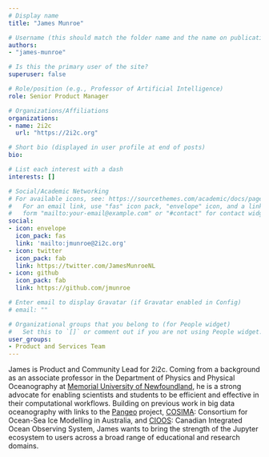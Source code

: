 ```yaml
---
# Display name
title: "James Munroe"

# Username (this should match the folder name and the name on publications)
authors:
- "james-munroe"

# Is this the primary user of the site?
superuser: false

# Role/position (e.g., Professor of Artificial Intelligence)
role: Senior Product Manager

# Organizations/Affiliations
organizations:
- name: 2i2c
  url: "https://2i2c.org"

# Short bio (displayed in user profile at end of posts)
bio:

# List each interest with a dash
interests: []

# Social/Academic Networking
# For available icons, see: https://sourcethemes.com/academic/docs/page-builder/#icons
#   For an email link, use "fas" icon pack, "envelope" icon, and a link in the
#   form "mailto:your-email@example.com" or "#contact" for contact widget.
social:
- icon: envelope
  icon_pack: fas
  link: 'mailto:jmunroe@2i2c.org'
- icon: twitter
  icon_pack: fab
  link: https://twitter.com/JamesMunroeNL
- icon: github
  icon_pack: fab
  link: https://github.com/jmunroe

# Enter email to display Gravatar (if Gravatar enabled in Config)
# email: ""

# Organizational groups that you belong to (for People widget)
#   Set this to `[]` or comment out if you are not using People widget.
user_groups:
- Product and Services Team
---
```


James is Product and Community Lead for 2i2c. Coming from a background as an associate professor in the Department of Physics and Physical Oceanography at [Memorial University of Newfoundland](https://mun.ca), he is a strong advocate for enabling scientists and students to be efficient and effective in their computational workflows. Building on previous work in big data oceanography with links to the [Pangeo](https://pangeo.io/) project, [COSIMA](http://cosima.org.au/): Consortium for Ocean-Sea Ice Modelling in Australia, and [CIOOS](https://cioos.ca/): Canadian Integrated Ocean Observing System, James wants to bring the strength of the Jupyter ecosystem to users across a broad range of educational and research domains.
